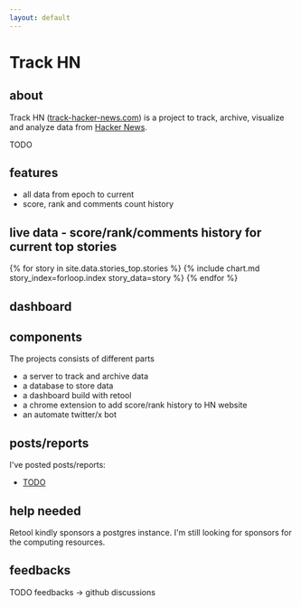 ```yaml
---
layout: default
---
```


# Track HN

## about

Track HN ([track-hacker-news.com](https://track-hacker-news.com)) is a project to track, archive, visualize and analyze data from [Hacker News](https://news.ycombinator.com/).

TODO

## features

- all data from epoch to current
- score, rank and comments count history

## live data - score/rank/comments history for current top stories

{% for story in site.data.stories_top.stories %}
  {% include chart.md story_index=forloop.index story_data=story %}
{% endfor %}

## dashboard

## components

The projects consists of different parts

- a server to track and archive data
- a database to store data
- a dashboard build with retool
- a chrome extension to add score/rank history to HN website
- an automate twitter/x bot

## posts/reports

I've posted posts/reports:

- [TODO](TODO)

## help needed

Retool kindly sponsors a postgres instance. I'm still looking for sponsors for the computing resources.

## feedbacks

TODO feedbacks -> github discussions
